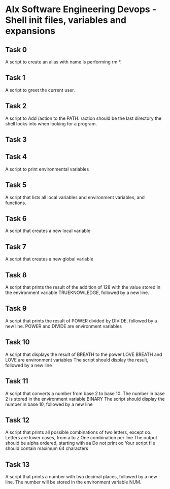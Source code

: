 # Alx Software Engineering Devops - Shell init files, variables and expansions

## Task 0
A script to create an alias with name ls performing rm *.

## Task 1
A script to greet the current user.

## Task 2
A script to Add /action to the PATH. /action should be the last directory the shell looks into when looking for a program.

## Task 3


## Task 4
A script to print environmental variables

## Task 5
A script that lists all local variables and environment variables, and functions.

## Task 6
A script that creates a new local variable

## Task 7
A script that creates a new global variable

## Task 8
A script that prints the result of the addition of 128 with the value stored in the environment variable TRUEKNOWLEDGE, followed by a new line.

## Task 9
A script that prints the result of POWER divided by DIVIDE, followed by a new line.
	POWER and DIVIDE are environment variables

## Task 10
A script that displays the result of BREATH to the power LOVE
	BREATH and LOVE are environment variables
	The script should display the result, followed by a new line

## Task 11
A script that converts a number from base 2 to base 10.
	The number in base 2 is stored in the environment variable BINARY
	The script should display the number in base 10, followed by a new line

## Task 12
A script that prints all possible combinations of two letters, except oo.
	Letters are lower cases, from a to z
	One combination per line
	The output should be alpha ordered, starting with aa
	Do not print oo
	Your script file should contain maximum 64 characters

## Task 13
A script that prints a number with two decimal places, followed by a new line.
	The number will be stored in the environment variable NUM.
